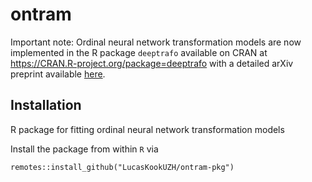 ontram
======

Important note: Ordinal neural network transformation models are now implemented
in the R package `deeptrafo` available on CRAN at
https://CRAN.R-project.org/package=deeptrafo with a detailed arXiv preprint
available [here](https://doi.org/10.48550/arXiv.2211.13665).

## Installation

R package for fitting ordinal neural network transformation models

Install the package from within `R` via

```
remotes::install_github("LucasKookUZH/ontram-pkg")
```

